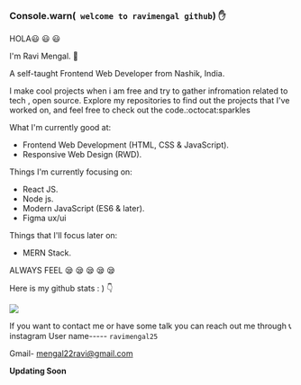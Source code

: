 
	
### Console.warn(` welcome to ravimengal github`) :raised_hand:

HOLA:smiley: :smiley: :smiley:

I'm Ravi Mengal. :information_desk_person:



A self-taught Frontend Web Developer from Nashik, India.

I make cool projects when i am free and try to gather infromation related to tech , open source.
Explore my repositories to find out the projects that I've worked on, and feel free to check out the code.:octocat:sparkles


What I'm currently good at:

 * Frontend Web Development (HTML, CSS & JavaScript).
 * Responsive Web Design (RWD).


Things I'm currently focusing on:

* React JS.
* Node js.
* Modern JavaScript (ES6 & later).
* Figma ux/ui


Things that I'll focus later on:

* MERN Stack.
 
ALWAYS FEEL :sleepy: :sleepy: :sleepy: :sleepy: :sleepy: 

Here is my github stats : ) 
:point_down:




<img src="https://github-readme-stats.vercel.app/api?username=ravimengal&&show_icons=true&title_color=787878&icon_color=bb2acf&text_color=787878&bg_color=00EFFB">


If you want to contact me or have some talk you can reach out me through :telephone_receiver: instagram User name----- `ravimengal25`

Gmail- mengal22ravi@gmail.com

**Updating Soon**

